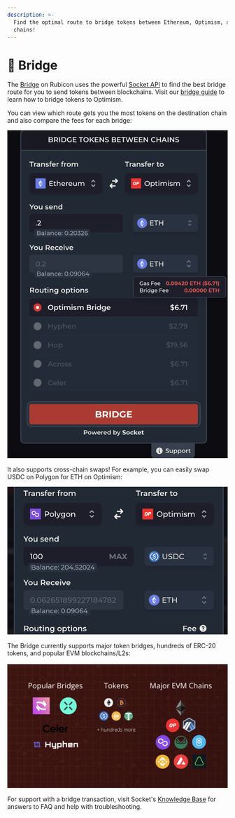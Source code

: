 ```yaml
---
description: >-
  Find the optimal route to bridge tokens between Ethereum, Optimism, and more
  chains!
---
```


# 🌉 Bridge

The [Bridge](https://app.rubicon.finance/bridge) on Rubicon uses the powerful [Socket API](https://www.socket.tech/) to find the best bridge route for you to send tokens between blockchains. Visit our [bridge guide](bridging-to-optimism.md) to learn how to bridge tokens to Optimism.

You can view which route gets you the most tokens on the destination chain and also compare the fees for each bridge:

![](<../.gitbook/assets/image (111).png>)

It also supports cross-chain swaps! For example, you can easily swap USDC on Polygon for ETH on Optimism:

![](<../.gitbook/assets/image (91).png>)

The Bridge currently supports major token bridges, hundreds of ERC-20 tokens, and popular EVM blockchains/L2s:\
\
![](<../.gitbook/assets/image (99).png>)

For support with a bridge transaction, visit Socket's [Knowledge Base](https://socketdottech.zendesk.com/hc/en-us) for answers to FAQ and help with troubleshooting.
